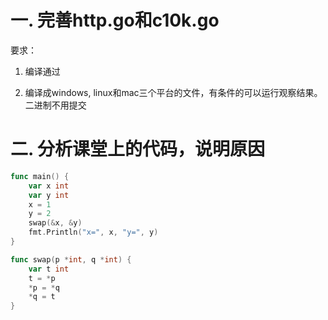 # 一. 完善http.go和c10k.go

要求：

1. 编译通过

2. 编译成windows, linux和mac三个平台的文件，有条件的可以运行观察结果。二进制不用提交

# 二. 分析课堂上的代码，说明原因
```go
func main() {
    var x int
    var y int
    x = 1
    y = 2
    swap(&x, &y)
    fmt.Println("x=", x, "y=", y)
}

func swap(p *int, q *int) {
    var t int
    t = *p
    *p = *q
    *q = t
}
```

